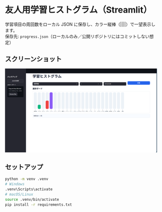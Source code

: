 # 友人用学習ヒストグラム（Streamlit）

学習項目の周回数をローカル JSON に保存し、カラー縦棒（||||）で一望表示します。  
保存先: `progress.json`（ローカルのみ／公開リポジトリにはコミットしない想定）

## スクリーンショット
![screenshot](images/image.png)

## セットアップ
```bash
python -m venv .venv
# Windows
.venv\Scripts\activate
# macOS/Linux
source .venv/bin/activate
pip install -r requirements.txt
